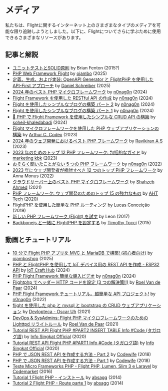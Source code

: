 # メディア

私たちは、Flightに関するインターネット上のさまざまなタイプのメディアを可能な限り追跡しようとしました。以下に、Flightについてさらに学ぶために使用できるさまざまなリソースがあります。

## 記事と解説

- [ユニットテストとSOLID原則](/learn/unit-testing-and-solid-principles) by Brian Fenton (2015?)
- [PHP Web Framework Flight](https://www.ojambo.com/php-web-framework-flight) by [ojambo](https://www.ojambo.com/) (2025)
- [定義、生成、および実装: OpenAPI Generator と FlightPHP を使用した API-First アプローチ](https://dev.to/danielsc/define-generate-and-implement-an-api-first-approach-with-openapi-generator-and-flightphp-1fb3) by [Daniel Schreiber](https://github.com/daniel-sc) (2025)
- [2024 年のベスト PHP マイクロフレームワーク](https://dev.to/n0nag0n/best-php-micro-frameworks-for-2024-19h6) by [n0nag0n](https://github.com/n0nag0n) (2024)
- [Flight Framework を使用した RESTful API の作成](https://dev.to/n0nag0n/creating-a-restful-api-with-flight-framework-56lj) by [n0nag0n](https://github.com/n0nag0n) (2024)
- [Flight を使用したシンプルなブログの構築 パート 2](https://dev.to/n0nag0n/building-a-simple-blog-with-flight-part-2-5acb) by [n0nag0n](https://github.com/n0nag0n) (2024)
- [Flight を使用したシンプルなブログの構築 パート 1](https://dev.to/n0nag0n/building-a-simple-blog-with-flight-part-1-4ap8) by [n0nag0n](https://github.com/n0nag0n) (2024)
- [🚀 PHP で Flight Framework を使用したシンプルな CRUD API の構築](https://dev.to/soheilkhaledabadi/build-a-simple-crud-api-in-php-with-the-flight-framework-5fnk) by [soheil-khaledabadi](https://dev.to/soheilkhaledabadi) (2024)
- [Flight マイクロフレームワークを使用した PHP ウェブアプリケーションの構築](https://reintech.io/blog/building-php-web-application-flight-micro-framework) by [Arthur C. Codex](https://reintech.io/blog/author/arthur-c-codex) (2023)
- [2024 年のウェブ開発におけるベスト PHP フレームワーク](https://www.simplilearn.com/tutorials/php-tutorial/php-framework) by [Ravikiran A S](https://www.simplilearn.com/tutorials/php-tutorial/php-framework) (2023)
- [2023 年のためのトップ 12 PHP フレームワーク: 包括的なガイド](https://marketingkbk1.medium.com/top-12-php-frameworks-a-comprehensive-guide-for-2023-73746e49a1dd) by [marketing kbk](https://marketingkbk1.medium.com/) (2023)
- [おそらく聞いたことがない 5 つの PHP フレームワーク](https://dev.to/n0nag0n/5-php-frameworks-youve-probably-never-heard-of-3jc1) by [n0nag0n](https://github.com/n0nag0n) (2022)
- [2023 年にウェブ開発者が検討すべき 12 つのトップ PHP フレームワーク](https://raygun.com/blog/top-php-frameworks/) by Anna Monus (2022)
- [クラウドサーバー上のベスト PHP マイクロフレームワーク](https://www.cloudways.com/blog/php-micro-framework/) by [Shahzeb Ahmed](https://www.cloudways.com/blog/author/shahzebahmed/) (2021)
- [PHP フレームワーク: ウェブ開発のためのトップ 15 の強力なもの](https://blog.arrowhitech.com/php-framework-top-15-powerful-ones-for-your-web-development-2020/) by [AHT Tech](https://blog.arrowhitech.com/author/aht-tech/) (2020)
- [FlightPHP を使用した簡単な PHP ルーティング](https://lucasrconceicao.medium.com/easy-php-routing-with-flightphp-344a86a1a449) by [Lucas Conceição](https://lucasrconceicao.medium.com/) (2019)
- [新しい PHP フレームワーク (Flight) を試す](https://scaledimages.com/post/2017-09-20-trying-out-new-php-framework-flight/) by Leon (2017)
- [Backbonejs と一緒に FlightPHP を設定する](https://timothytocci.com/category/flightphp/) by [Timothy Tocci](https://timothytocci.com/author/timothytocci/) (2015)

## 動画とチュートリアル

- [10 分で Flight PHP アプリを MVC と MariaDB で構築! (初心者向け)](https://www.youtube.com/watch?v=IsfueIUlfxI) by [ojamboshop](https://www.youtube.com/@ojamboshop) (2025)
- [PHP と FlightPHP を使用して IoT デバイス用の REST API を作成 - ESP32 API](https://www.youtube.com/watch?v=VpsuaIH0EiU) by [IoT Craft Hub](https://www.youtube.com/@IoTCraftHub) (2024)
- [PHP Flight Framework 簡単な導入ビデオ](https://www.youtube.com/watch?v=VCztp1QLC2c) by [n0nag0n](https://www.youtube.com/@n0nag0n) (2024)
- [Flightphp でヘッダー HTTP コードを設定 (3 つの解決策!!)](https://www.youtube.com/watch?v=g1i0iy3LqKo) by [Roel Van de Paar](https://www.youtube.com/@RoelVandePaar) (2024)
- [PHP Flight Framework チュートリアル。超簡単な API プロジェクト!](https://www.youtube.com/watch?v=46WVlj1bXH0) by [n0nag0n](https://www.youtube.com/@n0nag0n) (2022)
- [flight を使用した php と mysql と bootstrap の CRUD ウェブアプリケーション](https://www.youtube.com/watch?v=WC7gxan2kHU) by [Devlopteca - Oscar Uh](https://www.youtube.com/@Develoteca) (2021)
- [DevOps & SysAdmins: Flight PHP マイクロフレームワークのための Lighttpd リライトルール](https://www.youtube.com/watch?v=2_CVDbWKpJs) by [Roel Van de Paar](https://www.youtube.com/@RoelVandePaar) (2021)
- [Tutorial REST API Flight PHP #PART2 INSERT TABLE Info #Code (タガログ語)](https://www.youtube.com/watch?v=PpfCZc_j17w) by [Info Singkat Official](https://www.youtube.com/@InfoSingkat) (2020)
- [Tutorial REST API Flight PHP #PART1 Info #Code (タガログ語)](https://www.youtube.com/watch?v=-f1a1wIAbJo) by [Info Singkat Official](https://www.youtube.com/@InfoSingkat) (2020)
- [PHP で JSON REST API を作成する方法 - Part 2](https://www.youtube.com/watch?v=QmNWvdJ0-Fw) by [Codewife](https://www.youtube.com/@Codewife) (2018)
- [PHP で JSON REST API を作成する方法 - Part 1](https://www.youtube.com/watch?v=eyzd3orrUMs) by [Codewife](https://www.youtube.com/@Codewife) (2018)
- [Teste Micro Frameworks PHP - Flight PHP, Lumen, Slim 3 e Laravel](https://www.youtube.com/watch?v=QRL1W4ofsqE) by [Codemarket](https://www.youtube.com/@Codemarket) (2016)
- [Tutorial 1 Flight PHP - インストール](https://www.youtube.com/watch?v=0sfsQfingB8) by [absagg](https://www.youtube.com/@absagg) (2014)
- [Tutorial 2 Flight PHP - Route parte 1](https://www.youtube.com/watch?v=Rgmxy9w1MZI) by [absagg](https://www.youtube.com/@absagg) (2014)
